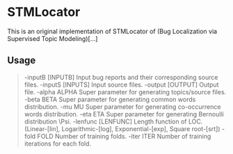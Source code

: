 # STMLocator
This is an original implementation of STMLocator of (Bug Localization via Supervised Topic Modeling)[...]

## Usage

>  -inputB [INPUTB]    Input bug reports and their corresponding source files.
>  -inputS [INPUTS]    Input source files.
>  -output [OUTPUT]    Output file.
>  -alpha ALPHA        Super parameter for generating topics/source files.
>  -beta BETA          Super parameter for generating common words
>                      distribution.
>  -mu MU              Super parameter for generating co-occurrence words
>                      distribution.
>  -eta ETA            Super parameter for generating Bernoulli distribution
>                      \Psi.
>  -lenfunc [LENFUNC]  Length function of LOC. (Linear-[lin],
>                      Logarithmic-[log], Exponential-[exp], Square root-[srt])
>  -fold FOLD          Number of training folds.
>  -iter ITER          Number of training iterations for each fold.

